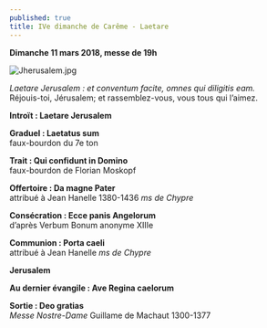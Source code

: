 ```yaml
---
published: true
title: IVe dimanche de Carême - Laetare
---
```

**Dimanche 11 mars 2018, messe de 19h**


![Jherusalem.jpg]({{site.baseurl}}/images/Jherusalem.jpg)

*Laetare Jerusalem : et conventum facite, omnes qui diligitis eam.*  
Réjouis-toi, Jérusalem; et rassemblez-vous, vous tous qui l’aimez.

**Introït : Laetare Jerusalem**

**Graduel : Laetatus sum**  
faux-bourdon du 7e ton

**Trait : Qui confidunt in Domino**  
faux-bourdon de Florian Moskopf

**Offertoire : Da magne Pater**  
attribué à Jean Hanelle  1380-1436 *ms de Chypre*

**Consécration : Ecce panis Angelorum**  
d’après Verbum Bonum anonyme XIIIe

**Communion : Porta caeli**  
attribué à Jean Hanelle *ms de Chypre*

**Jerusalem**  

**Au dernier évangile : Ave Regina caelorum**  

**Sortie : Deo gratias**  
*Messe Nostre-Dame* Guillame de Machaut 1300-1377
